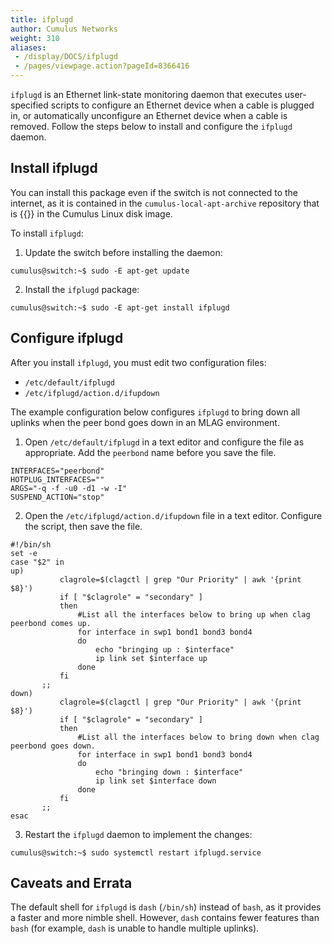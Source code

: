 ```yaml
---
title: ifplugd
author: Cumulus Networks
weight: 310
aliases:
 - /display/DOCS/ifplugd
 - /pages/viewpage.action?pageId=8366416
---
```

`ifplugd` is an Ethernet link-state monitoring daemon that executes user-specified scripts to configure an Ethernet device when a cable is plugged in, or automatically unconfigure an Ethernet device when a cable is removed. Follow the steps below to install and configure the `ifplugd` daemon.

## Install ifplugd

You can install this package even if the switch is not connected to the internet, as it is contained in the `cumulus-local-apt-archive` repository that is {{<link url="Adding-and-Updating-Packages#add-packages-from-the-cumulus-linux-local-archive" text="embedded">}} in the Cumulus Linux disk image.

To install `ifplugd`:

1. Update the switch before installing the daemon:

```
cumulus@switch:~$ sudo -E apt-get update
```

2. Install the `ifplugd` package:

```
cumulus@switch:~$ sudo -E apt-get install ifplugd
```

## Configure ifplugd

After you install `ifplugd`, you must edit two configuration files:

- `/etc/default/ifplugd`
- `/etc/ifplugd/action.d/ifupdown`

The example configuration below configures `ifplugd` to bring down all uplinks when the peer bond goes down in an MLAG environment.

1. Open `/etc/default/ifplugd` in a text editor and configure the file as appropriate. Add the `peerbond` name before you save the file.

```
INTERFACES="peerbond"
HOTPLUG_INTERFACES=""
ARGS="-q -f -u0 -d1 -w -I"
SUSPEND_ACTION="stop"
```

2. Open the `/etc/ifplugd/action.d/ifupdown` file in a text editor. Configure the script, then save the file.

```
#!/bin/sh
set -e
case "$2" in
up)
           clagrole=$(clagctl | grep "Our Priority" | awk '{print $8}')
           if [ "$clagrole" = "secondary" ]
           then
               #List all the interfaces below to bring up when clag peerbond comes up.
               for interface in swp1 bond1 bond3 bond4
               do
                   echo "bringing up : $interface"  
                   ip link set $interface up
               done
           fi
       ;;
down)
           clagrole=$(clagctl | grep "Our Priority" | awk '{print $8}')
           if [ "$clagrole" = "secondary" ]
           then
               #List all the interfaces below to bring down when clag peerbond goes down.
               for interface in swp1 bond1 bond3 bond4
               do
                   echo "bringing down : $interface"
                   ip link set $interface down
               done
           fi
       ;;
esac
```

3. Restart the `ifplugd` daemon to implement the changes:

```
cumulus@switch:~$ sudo systemctl restart ifplugd.service
```

## Caveats and Errata

The default shell for `ifplugd` is `dash` (`/bin/sh`) instead of `bash`, as it provides a faster and more nimble shell. However, `dash` contains fewer features than `bash` (for example, `dash` is unable to handle multiple uplinks).
